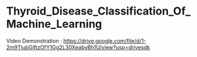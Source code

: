 # Thyroid_Disease_Classification_Of_Machine_Learning

Video Demonstration : https://drive.google.com/file/d/1-2m9TlubGjftzOfY1Gg2L30XeabyBh1U/view?usp=drivesdk

